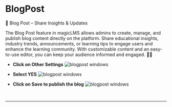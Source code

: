 # BlogPost 

📝 Blog Post – Share Insights & Updates

The Blog Post feature in magicLMS allows admins to create, manage, and publish blog content directly on the platform. Share educational insights, industry trends, announcements, or learning tips to engage users and enhance the learning community. With customizable content and an easy-to-use editor, you can keep your audience informed and engaged. 🚀📢

- **Click on Other Settings**
![blogpost windows](https://cdn.imjol.com/MagicLMS/Docs/blogpost%20setting/Step1.png)


- **Select YES**
![blogpost windows](https://cdn.imjol.com/MagicLMS/Docs/blogpost%20setting/Step2.png)


- **Click on Save to publish the blog**
![blogpost windows](https://cdn.imjol.com/MagicLMS/Docs/blogpost%20setting/Step3.png)

<br/>

***
